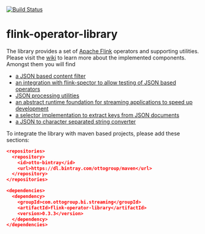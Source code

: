[![Build Status](https://travis-ci.org/ottogroup/flink-operator-library.svg?branch=master)](https://travis-ci.org/ottogroup/flink-operator-library)

# flink-operator-library

The library provides a set of [Apache Flink](https://flink.apache.org) operators and supporting utilities. Please visit the [wiki](https://github.com/ottogroup/flink-operator-library/wiki/) to learn more about the implemented components. Amongst them you will find 

* [a JSON based content filter](https://github.com/ottogroup/flink-operator-library/wiki/JSON-Content-Filter-operator)
* [an integration with flink-spector to allow testing of JSON based operators](https://github.com/ottogroup/flink-operator-library/wiki/JSON%20Content%20Matcher%20to%20integrate%20with%20Flink%20Spector%20for%20operator%20and%20pipeline%20testing)
* [JSON processing utilities](https://github.com/ottogroup/flink-operator-library/wiki/JSON%20processing%20utilities)
* [an abstract runtime foundation for streaming applications to speed up development](https://github.com/ottogroup/flink-operator-library/wiki/Base-runtime-for-streaming-applications)  
* [a selector implementation to extract keys from JSON documents](https://github.com/ottogroup/flink-operator-library/wiki/JSON-document-backed-key-selector) 
* [a JSON to character separated string converter](https://github.com/ottogroup/flink-operator-library/wiki/JSON-to-CSV-conversion-operator)

To integrate the library with maven based projects, please add these sections:

```json
<repositories>
  <repository>
    <id>otto-bintray</id>
	<url>https://dl.bintray.com/ottogroup/maven</url>
  </repository>
</repositories>
``` 

```json
<dependencies>
  <dependency>
    <groupId>com.ottogroup.bi.streaming</groupId>
	<artifactId>flink-operator-library</artifactId>
	<version>0.3.3</version>  
  </dependency>
</dependencies>
```